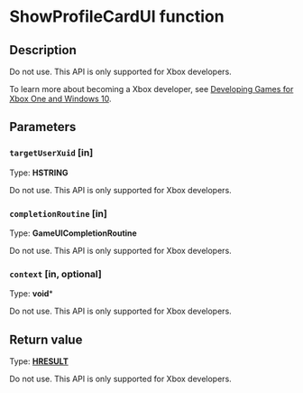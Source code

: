 # ShowProfileCardUI function

## Description

Do not use. This API is only supported for Xbox developers.

To learn more about becoming a Xbox developer, see [Developing Games for Xbox One and Windows 10](https://www.xbox.com/Developers).

## Parameters

### `targetUserXuid` [in]

Type: **HSTRING**

Do not use. This API is only supported for Xbox developers.

### `completionRoutine` [in]

Type: **GameUICompletionRoutine**

Do not use. This API is only supported for Xbox developers.

### `context` [in, optional]

Type: **void***

Do not use. This API is only supported for Xbox developers.

## Return value

Type: **[HRESULT](https://learn.microsoft.com/windows/win32/com/structure-of-com-error-codes)**

Do not use. This API is only supported for Xbox developers.